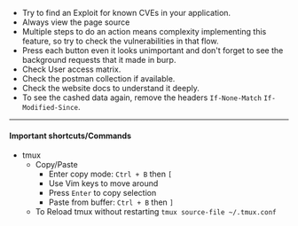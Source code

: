 - Try to find an Exploit for known CVEs in your application.
- Always view the page source
- Multiple steps to do an action means complexity implementing this feature, so try to check the vulnerabilities in that flow.
- Press each button even it looks unimportant and don't forget to see the background requests that it made in burp.
- Check User access matrix.
- Check the postman collection if available.
- Check the website docs to understand it deeply.
- To see the cashed data again, remove the headers `If-None-Match` `If-Modified-Since`.



---

#### Important shortcuts/Commands

- tmux
	- Copy/Paste
		- Enter copy mode: `Ctrl + B` then `[`
		- Use Vim keys to move around
		- Press `Enter` to copy selection
		- Paste from buffer: `Ctrl + B` then `]`
	- To Reload tmux without restarting `tmux source-file ~/.tmux.conf`
